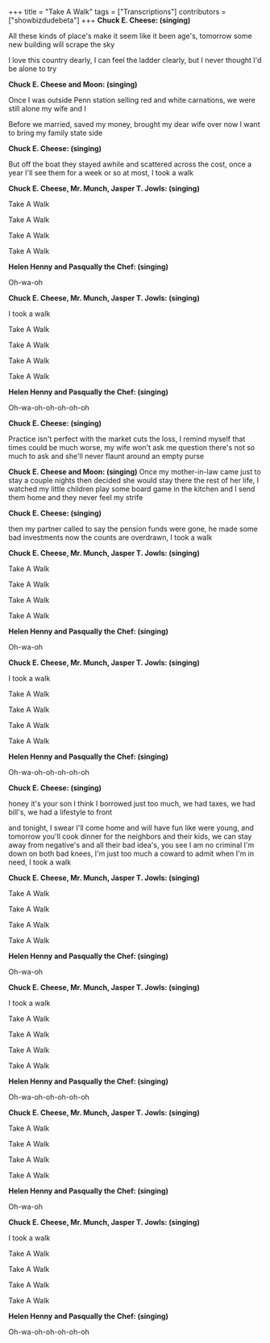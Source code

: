 +++
title = "Take A Walk"
tags = ["Transcriptions"]
contributors = ["showbizdudebeta"]
+++
**Chuck E. Cheese: (singing)**

All these kinds of place's make it seem like it been age's, tomorrow some new building will scrape the sky  

I love this country dearly, I can feel the ladder clearly, but I never thought I'd be alone to try


**Chuck E. Cheese and Moon: (singing)**

Once I was outside Penn station selling red and white carnations, we were still alone my wife and I 

Before we married, saved my money, brought my dear wife over now I want to bring my family state side 

**Chuck E. Cheese: (singing)**

But off the boat they stayed awhile and scattered across the cost, once a year I'll see them for a week or so at most, I took a walk 

**Chuck E. Cheese, Mr. Munch, Jasper T. Jowls: (singing)**

Take A Walk


Take A Walk

Take A Walk

Take A Walk

**Helen Henny and Pasqually the Chef: (singing)**

Oh-wa-oh 

**Chuck E. Cheese, Mr. Munch, Jasper T. Jowls: (singing)**

I took a walk 


Take A Walk

Take A Walk

Take A Walk

Take A Walk

**Helen Henny and Pasqually the Chef: (singing)**

Oh-wa-oh-oh-oh-oh-oh


**Chuck E. Cheese: (singing)**

Practice isn't perfect with the market cuts the loss, I remind myself that times could be much worse, my wife won't ask me question there's not so much to ask and she'll never flaunt around an empty purse 


**Chuck E. Cheese and Moon: (singing)**
Once my mother-in-law came just to stay a couple nights then decided she would stay there the rest of her life, I watched my little children play some board game in the kitchen and I send them home and they never feel my strife 

**Chuck E. Cheese: (singing)**

then my partner called to say the pension funds were gone, he made some bad investments now the counts are overdrawn, I took a walk 


**Chuck E. Cheese, Mr. Munch, Jasper T. Jowls: (singing)**

Take A Walk


Take A Walk

Take A Walk

Take A Walk

**Helen Henny and Pasqually the Chef: (singing)**

Oh-wa-oh 

**Chuck E. Cheese, Mr. Munch, Jasper T. Jowls: (singing)**

I took a walk 


Take A Walk

Take A Walk

Take A Walk

Take A Walk

**Helen Henny and Pasqually the Chef: (singing)**

Oh-wa-oh-oh-oh-oh-oh

**Chuck E. Cheese: (singing)**

honey it's your son I think I borrowed just too much, we had taxes, we had bill's, we had a lifestyle to front


and tonight, I swear I'll come home and will have fun like were young, and tomorrow you'll cook dinner for the neighbors and their kids, we can stay away from negative's and all their bad idea's, you see I am no criminal I'm down on both bad knees, I'm just too much a coward to admit when I'm in need, I took a walk 


**Chuck E. Cheese, Mr. Munch, Jasper T. Jowls: (singing)**

Take A Walk


Take A Walk

Take A Walk

Take A Walk


**Helen Henny and Pasqually the Chef: (singing)**

Oh-wa-oh 



**Chuck E. Cheese, Mr. Munch, Jasper T. Jowls: (singing)**

I took a walk 


Take A Walk

Take A Walk

Take A Walk

Take A Walk



**Helen Henny and Pasqually the Chef: (singing)**

Oh-wa-oh-oh-oh-oh-oh


**Chuck E. Cheese, Mr. Munch, Jasper T. Jowls: (singing)**

Take A Walk


Take A Walk

Take A Walk

Take A Walk


**Helen Henny and Pasqually the Chef: (singing)**

Oh-wa-oh 

**Chuck E. Cheese, Mr. Munch, Jasper T. Jowls: (singing)**

I took a walk 


Take A Walk

Take A Walk

Take A Walk

Take A Walk


**Helen Henny and Pasqually the Chef: (singing)**

Oh-wa-oh-oh-oh-oh-oh














